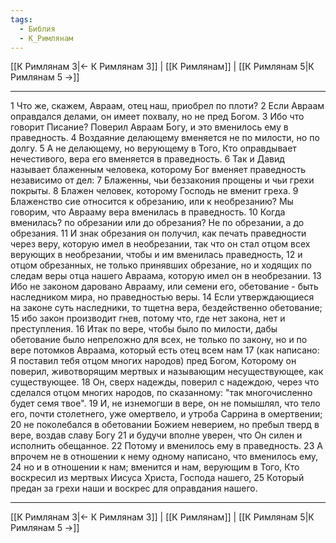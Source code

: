 ```yaml
---
tags:
  - Библия
  - К_Римлянам
---
```

[[К Римлянам 3|← К Римлянам 3]] | [[К Римлянам]] | [[К Римлянам 5|К Римлянам 5 →]]

---
1 Что же, скажем, Авраам, отец наш, приобрел по плоти?
2 Если Авраам оправдался делами, он имеет похвалу, но не пред Богом.
3 Ибо что говорит Писание? Поверил Авраам Богу, и это вменилось ему в праведность.
4 Воздаяние делающему вменяется не по милости, но по долгу.
5 А не делающему, но верующему в Того, Кто оправдывает нечестивого, вера его вменяется в праведность.
6 Так и Давид называет блаженным человека, которому Бог вменяет праведность независимо от дел:
7 Блаженны, чьи беззакония прощены и чьи грехи покрыты.
8 Блажен человек, которому Господь не вменит греха.
9 Блаженство сие относится к обрезанию, или к необрезанию? Мы говорим, что Аврааму вера вменилась в праведность.
10 Когда вменилась? по обрезании или до обрезания? Не по обрезании, а до обрезания.
11 И знак обрезания он получил, как печать праведности через веру, которую имел в необрезании, так что он стал отцом всех верующих в необрезании, чтобы и им вменилась праведность,
12 и отцом обрезанных, не только принявших обрезание, но и ходящих по следам веры отца нашего Авраама, которую имел он в необрезании.
13 Ибо не законом даровано Аврааму, или семени его, обетование - быть наследником мира, но праведностью веры.
14 Если утверждающиеся на законе суть наследники, то тщетна вера, бездейственно обетование;
15 ибо закон производит гнев, потому что, где нет закона, нет и преступления.
16 Итак по вере, чтобы было по милости, дабы обетование было непреложно для всех, не только по закону, но и по вере потомков Авраама, который есть отец всем нам
17 (как написано: Я поставил тебя отцом многих народов) пред Богом, Которому он поверил, животворящим мертвых и называющим несуществующее, как существующее.
18 Он, сверх надежды, поверил с надеждою, через что сделался отцом многих народов, по сказанному: "так многочисленно будет семя твое".
19 И, не изнемогши в вере, он не помышлял, что тело его, почти столетнего, уже омертвело, и утроба Саррина в омертвении;
20 не поколебался в обетовании Божием неверием, но пребыл тверд в вере, воздав славу Богу
21 и будучи вполне уверен, что Он силен и исполнить обещанное.
22 Потому и вменилось ему в праведность.
23 А впрочем не в отношении к нему одному написано, что вменилось ему,
24 но и в отношении к нам; вменится и нам, верующим в Того, Кто воскресил из мертвых Иисуса Христа, Господа нашего,
25 Который предан за грехи наши и воскрес для оправдания нашего.

---
[[К Римлянам 3|← К Римлянам 3]] | [[К Римлянам]] | [[К Римлянам 5|К Римлянам 5 →]]